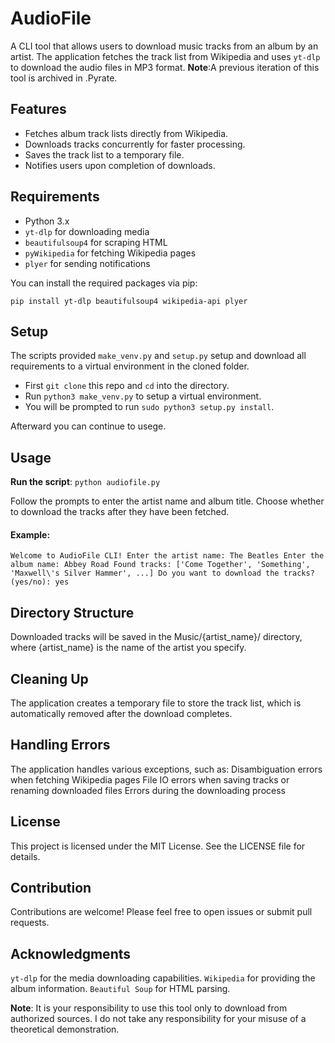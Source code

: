 # AudioFile

A CLI tool that allows users to download music tracks from an album by an artist. The application fetches the track list from Wikipedia and uses `yt-dlp` to download the audio files in MP3 format.
**Note**:A previous iteration of this tool is archived in .Pyrate.

## Features

- Fetches album track lists directly from Wikipedia.
- Downloads tracks concurrently for faster processing.
- Saves the track list to a temporary file.
- Notifies users upon completion of downloads.

## Requirements

- Python 3.x
- `yt-dlp` for downloading media
- `beautifulsoup4` for scraping HTML
- `pyWikipedia` for fetching Wikipedia pages
- `plyer` for sending notifications

You can install the required packages via pip:

```pip install yt-dlp beautifulsoup4 wikipedia-api plyer```

## Setup

The scripts provided `make_venv.py` and `setup.py` setup and download all requirements to a virtual environment in the cloned folder.

- First `git clone` this repo and `cd` into the directory.
- Run `python3 make_venv.py` to setup a virtual environment.
- You will be prompted to run `sudo python3 setup.py install`.

Afterward you can continue to usege.

## Usage

**Run the script**:
```python audiofile.py```

Follow the prompts to enter the artist name and album title.
Choose whether to download the tracks after they have been fetched.

#### Example:
`Welcome to AudioFile CLI!
Enter the artist name: The Beatles
Enter the album name: Abbey Road
Found tracks: ['Come Together', 'Something', 'Maxwell\'s Silver Hammer', ...]
Do you want to download the tracks? (yes/no): yes`

## Directory Structure

Downloaded tracks will be saved in the Music/{artist_name}/ directory, where {artist_name} is the name of the artist you specify.

## Cleaning Up

The application creates a temporary file to store the track list, which is automatically removed after the download completes.

## Handling Errors

The application handles various exceptions, such as:
Disambiguation errors when fetching Wikipedia pages
File IO errors when saving tracks or renaming downloaded files
Errors during the downloading process

## License

This project is licensed under the MIT License. See the LICENSE file for details.

## Contribution

Contributions are welcome! Please feel free to open issues or submit pull requests.

## Acknowledgments

`yt-dlp` for the media downloading capabilities.
`Wikipedia` for providing the album information.
`Beautiful Soup` for HTML parsing.

**Note**: It is your responsibility to use this tool only to download from authorized sources. I do not take any responsibility for your misuse of a theoretical demonstration.
